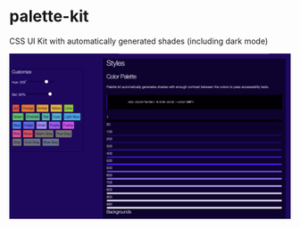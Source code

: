 # palette-kit
CSS UI Kit with automatically generated shades (including dark mode)

![Screenshot](./docs/Screenshot.png)
